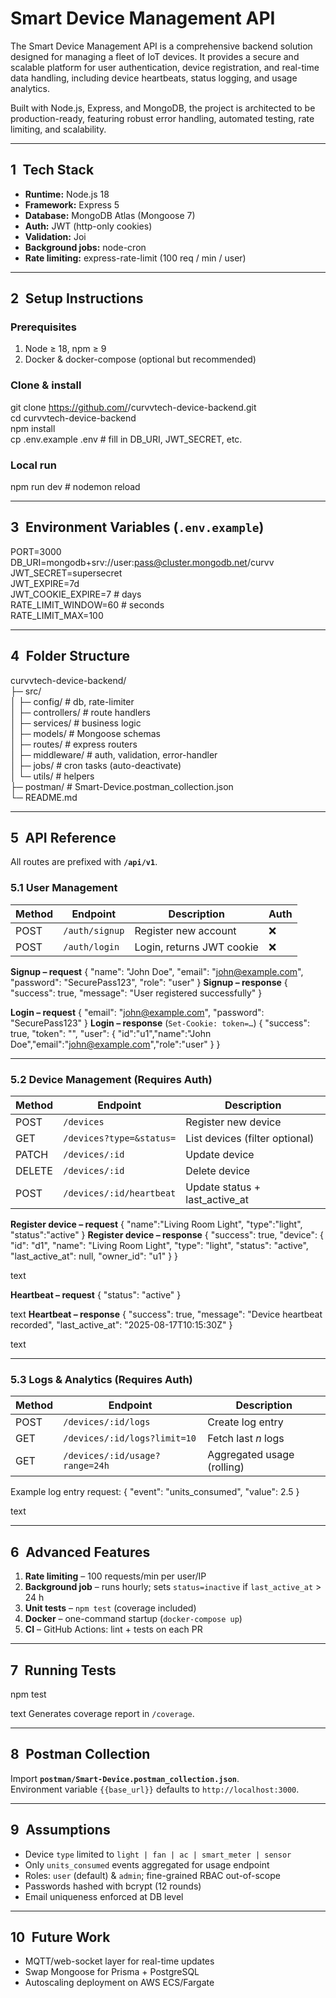 # Smart Device Management API

The Smart Device Management API is a comprehensive backend solution designed for managing a fleet of IoT devices. It provides a secure and scalable platform for user authentication, device registration, and real-time data handling, including device heartbeats, status logging, and usage analytics.

Built with Node.js, Express, and MongoDB, the project is architected to be production-ready, featuring robust error handling, automated testing, rate limiting, and scalability.

---

## 1 Tech Stack
* **Runtime:** Node.js 18  
* **Framework:** Express 5  
* **Database:** MongoDB Atlas (Mongoose 7)  
* **Auth:** JWT (http-only cookies)  
* **Validation:** Joi  
* **Background jobs:** node-cron  
* **Rate limiting:** express-rate-limit (100 req / min / user)  

---

## 2 Setup Instructions

### Prerequisites
1. Node ≥ 18, npm ≥ 9  
2. Docker & docker-compose (optional but recommended)

### Clone & install<br/>
git clone https://github.com/<your-handle>/curvvtech-device-backend.git<br/>
cd curvvtech-device-backend<br/>
npm install<br/>
cp .env.example .env # fill in DB_URI, JWT_SECRET, etc.


### Local run
npm run dev # nodemon reload

---

## 3 Environment Variables (`.env.example`)<br/>
PORT=3000<br/>
DB_URI=mongodb+srv://user:pass@cluster.mongodb.net/curvv<br/>
JWT_SECRET=supersecret<br/>
JWT_EXPIRE=7d<br/>
JWT_COOKIE_EXPIRE=7 # days<br/>
RATE_LIMIT_WINDOW=60 # seconds<br/>
RATE_LIMIT_MAX=100

---

## 4 Folder Structure<br/>
curvvtech-device-backend/<br/>
├─ src/<br/>
│ ├─ config/ # db, rate-limiter<br/>
│ ├─ controllers/ # route handlers<br/>
│ ├─ services/ # business logic<br/>
│ ├─ models/ # Mongoose schemas<br/>
│ ├─ routes/ # express routers<br/>
│ ├─ middleware/ # auth, validation, error-handler<br/>
│ ├─ jobs/ # cron tasks (auto-deactivate)<br/>
│ └─ utils/ # helpers<br/>
├─ postman/ # Smart-Device.postman_collection.json<br/>
└─ README.md


---

## 5 API Reference  
All routes are prefixed with **`/api/v1`**.

### 5.1 User Management
| Method | Endpoint        | Description                   | Auth |
| ------ | --------------- | ----------------------------- | ---- |
| POST   | `/auth/signup`  | Register new account          | ❌   |
| POST   | `/auth/login`   | Login, returns JWT cookie     | ❌   |

**Signup – request**
{
"name": "John Doe",
"email": "john@example.com",
"password": "SecurePass123",
"role": "user"
}
**Signup – response**
{ "success": true, "message": "User registered successfully" }

**Login – request**
{ "email": "john@example.com", "password": "SecurePass123" }
**Login – response** (`Set-Cookie: token=…`)
{
"success": true,
"token": "<jwt>",
"user": { "id":"u1","name":"John Doe","email":"john@example.com","role":"user" }
}

---

### 5.2 Device Management (Requires Auth)
| Method | Endpoint                   | Description                          |
| ------ | -------------------------- | ------------------------------------ |
| POST   | `/devices`                 | Register new device                  |
| GET    | `/devices?type=&status=`   | List devices (filter optional)       |
| PATCH  | `/devices/:id`             | Update device                        |
| DELETE | `/devices/:id`             | Delete device                        |
| POST   | `/devices/:id/heartbeat`   | Update status + last_active_at       |

**Register device – request**
{ "name":"Living Room Light", "type":"light", "status":"active" }
**Register device – response**
{
"success": true,
"device": {
"id": "d1",
"name": "Living Room Light",
"type": "light",
"status": "active",
"last_active_at": null,
"owner_id": "u1"
}
}

text

**Heartbeat – request**
{ "status": "active" }

text
**Heartbeat – response**
{
"success": true,
"message": "Device heartbeat recorded",
"last_active_at": "2025-08-17T10:15:30Z"
}

text

---

### 5.3 Logs & Analytics (Requires Auth)
| Method | Endpoint                              | Description                    |
| ------ | ------------------------------------- | ------------------------------ |
| POST   | `/devices/:id/logs`                   | Create log entry               |
| GET    | `/devices/:id/logs?limit=10`          | Fetch last *n* logs            |
| GET    | `/devices/:id/usage?range=24h`        | Aggregated usage (rolling)     |

Example log entry request:
{ "event": "units_consumed", "value": 2.5 }

text

---

## 6 Advanced Features
1. **Rate limiting** – 100 requests/min per user/IP  
2. **Background job** – runs hourly; sets `status=inactive` if `last_active_at` > 24 h  
3. **Unit tests** – `npm test` (coverage included)  
4. **Docker** – one-command startup (`docker-compose up`)  
5. **CI** – GitHub Actions: lint + tests on each PR  

---

## 7 Running Tests
npm test

text
Generates coverage report in `/coverage`.

---

## 8 Postman Collection
Import **`postman/Smart-Device.postman_collection.json`**.  
Environment variable `{{base_url}}` defaults to `http://localhost:3000`.

---

## 9 Assumptions
* Device `type` limited to `light | fan | ac | smart_meter | sensor`  
* Only `units_consumed` events aggregated for usage endpoint  
* Roles: `user` (default) & `admin`; fine-grained RBAC out-of-scope  
* Passwords hashed with bcrypt (12 rounds)  
* Email uniqueness enforced at DB level  

---

## 10 Future Work
* MQTT/web-socket layer for real-time updates  
* Swap Mongoose for Prisma + PostgreSQL  
* Autoscaling deployment on AWS ECS/Fargate

